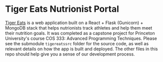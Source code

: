 # Tiger Eats Nutrionist Portal

[Tiger Eats](https://tigereats-dev.herokuapp.com/) is a web application built on a React + Flask (Gunicorn) + MongoDB stack that helps nutrionists track athletes and help them meet their nutrition goals. It was completed as a capstone project for Princeton University's course COS 333: Advanced Programming Techniques. Please see the submodule `tigereatssrc` folder for the source code, as well as relevant details on how the app is built and deployed. The other files in this repo should help give you a sense of our development process. 
